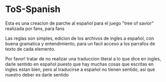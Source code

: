 # ToS-Spanish
Esta es una creacion de parche al español para el juego "tree of savior" realizada por fans, para fans

Las reglas son simples, edicion de los archivos de ingles a español, con buena gramatica y entendimiento, para un facil acceso a los parrafos de texto de cada elemento. 

Por favor! tratar de no realizar una traduccion literal a lo que dice en ingles, darle sentido en español puesto que hay muchas cosas que escritas en ingles estan bien, pero al traducirse a español no tienen sentido, asi que nuestro deber es darle sentido
